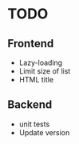 # TODO

## Frontend

* Lazy-loading
* Limit size of list
* HTML title

## Backend

* unit tests
* Update version
